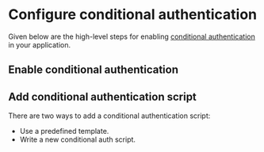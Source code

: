 # Configure conditional authentication

Given below are the high-level steps for enabling [conditional authentication](./README.md) in your application.

## Enable conditional authentication

<CommonGuide guide='guides/fragments/manage-app/conditional-auth/configure-conditional-auth.md'/>

## Add conditional authentication script

There are two ways to add a conditional authentication script:

-  Use a <a :href="$withBase('/guides/conditional-auth/#script-templates')">predefined template</a>.
-  Write a <a :href="$withBase('/guides/conditional-auth/write-your-first-script/')">new conditional auth script</a>.
